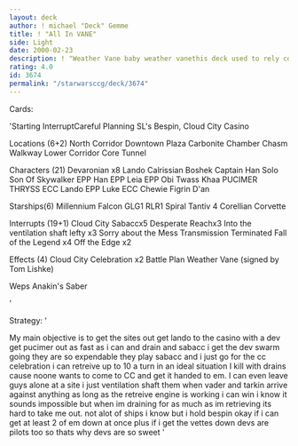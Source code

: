 ```yaml
---
layout: deck
author: ! michael "Deck" Gemme
title: ! "All In VANE"
side: Light
date: 2000-02-23
description: ! "Weather Vane baby weather vanethis deck used to rely completely on the vanenow its more sabacc retrieve drainvane is #2 priorityi can get people stuck on the vane or i canuse it as a fun bacta tankscroll down baby"
rating: 4.0
id: 3674
permalink: "/starwarsccg/deck/3674"
---
```

Cards: 

'Starting InterruptCareful Planning
SL's Bespin, Cloud City Casino

Locations (6+2)
North Corridor
Downtown Plaza
Carbonite Chamber
Chasm Walkway
Lower Corridor
Core Tunnel

Characters (21)
Devaronian x8
Lando Calrissian
Boshek
Captain Han Solo
Son Of Skywalker
EPP Han
EPP Leia
EPP Obi
Twass Khaa
PUCIMER THRYSS
ECC Lando
EPP Luke
ECC Chewie
Figrin D'an

Starships(6)
Millennium Falcon
GLG1
RLR1
Spiral
Tantiv 4
Corellian Corvette

Interrupts (19+1)
Cloud City Sabaccx5
Desperate Reachx3
Into the ventilation shaft lefty x3
Sorry about the Mess
Transmission Terminated
Fall of the Legend x4
Off the Edge x2

Effects (4)
Cloud City Celebration x2
Battle Plan
Weather Vane (signed by Tom Lishke)

Weps
Anakin's Saber

'

Strategy: '

My main objective is to get the sites out get lando to the casino with a dev
get pucimer out as fast as i can and drain and sabacc
i get the dev swarm going they are so expendable they play sabacc and i just
go for the cc celebration
i can retreive up to 10 a turn in an ideal situation
I kill with drains cause noone wants to come to CC and get
it handed to em.  I can even leave guys alone at a site i just
ventilation shaft them when vader and tarkin arrive
against anything as long as the retreive engine is working i can win
i know it sounds impossible but when im draining for as much as im retrieving its hard
to take me out.
not alot of ships i know but i hold bespin okay if i can get at least 2 of em down at once
plus if i get the vettes down devs are pilots too so thats why
devs are so sweet
'
